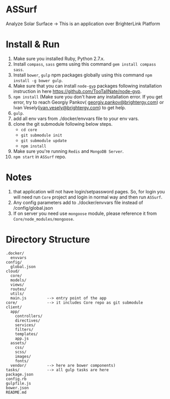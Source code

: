 # ASSurf
Analyze Solar Surface -> This is an application over BrighterLink Platform

# Install & Run
  1. Make sure you installed Ruby, Python 2.7.x.
  2. Install `compass`, `sass` gems using this command `gem install compass sass`.
  3. Install `bower`, `gulp` npm packages globally using this command `npm install -g bower gulp`.
  4. Make sure that you can install `node-gyp` packages following installation instruction in here https://github.com/TooTallNate/node-gyp.
  5. `npm install`  (Make sure you don't have any installation error. If you get error, try to reach Georgiy Pankov(	georgiy.pankov@brightergy.com) or Ivan Vesely(ivan.vesely@brightergy.com) to get help.
  6. `gulp`.
  7. add all env vars from ./docker/envvars file to your env vars.
  8. clone the git submodule following below steps.
     * `cd core`
     * `git submodule init`
     * `git submodule update`
     * `npm install`
  8. Make sure you're running `Redis` and `MongoDB Server`.
  9. `npm start` in `ASSurf` repo.


# Notes
  1. that application will not have login/setpassword pages.
  So, for login you will need run `Core` project and login in normal way and then run `ASSurf`.
  2. Any config parameters add to ./docker/envvars file instead of /config/global.json
  3. If on server you need use `mongoose` module, please reference it from  `Core/node_modules/mongoose`.

# Directory Structure
    .docker/
      envvars
    config/
      global.json
    cloud/
      core/
      models/
      views/
      routes/
      utils/
      main.js         --> entry point of the app
    core/             --> it includes Core repo as git submodule
    client/
      app/
        controllers/
        directives/
        services/
        filters/
        templates/
        app.js
      assets/
        css/
        scss/
        images/
        fonts/
      vendor/         --> here are bower components)
    tasks/            --> all gulp tasks are here
    package.json
    config.rb
    gulpfile.js
    bower.json
    README.md
